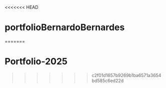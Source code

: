 <<<<<<< HEAD
# portfolioBernardoBernardes
=======
# Portfolio-2025
>>>>>>> c2f01d1657b9269b1ba6571a3654bd585c6ed22d
